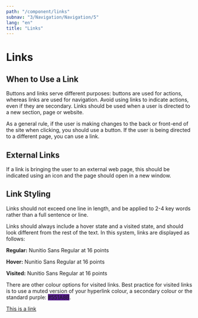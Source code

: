 ```yaml
---
path: "/component/links"
subnav: "3/Navigation/Navigation/5"
lang: "en"
title: "Links"
---
```

# Links

## When to Use a Link

Buttons and links serve different purposes: buttons are used for actions, whereas links are used for navigation. Avoid using links to indicate actions, even if they are secondary. Links should be used when a user is directed to a new section, page or website.

As a general rule, if the user is making changes to the back or front-end of the site when clicking, you should use a button. If the user is being directed to a different page, you can use a link.

## External Links

If a link is bringing the user to an external web page, this should be indicated using an icon and the page should open in a new window.

## Link Styling

Links should not exceed one line in length, and be applied to 2-4 key words rather than a full sentence or line.

Links should always include a hover state and a visited state, and should look different from the rest of the text. In this system, links are displayed as follows:

**Regular:** Nunitio Sans Regular at 16 points

**Hover:** Nunitio Sans Regular at 16 points

**Visited:** Nunitio Sans Regular at 16 points

There are other colour options for visited links. Best practice for visited links is to use a muted version of your hyperlink colour, a secondary colour or the standard purple: <badge style="background-color: #551A8B;">#551A8B</badge>.


<a href="#">This is a link</a>

<codeblock html='
    <a href="#">This is a link</a>
' react='' />
</codeblock>